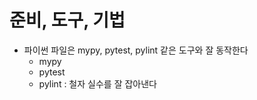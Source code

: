 # 준비, 도구, 기법

- 파이썬 파일은 mypy, pytest, pylint 같은 도구와 잘 동작한다
  - mypy
  - pytest
  - pylint : 철자 실수를 잘 잡아낸다